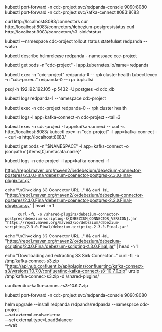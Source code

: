 kubectl port-forward -n cdc-project svc/redpanda-console 9090:8080
kubectl port-forward -n cdc-project svc/kafka-connect 8083:8083

curl http://localhost:8083/connectors
curl http://localhost:8083/connectors/debezium-postgres/status
curl http://localhost:8083/connectors/s3-sink/status

kubectl --namespace cdc-project rollout status statefulset redpanda --watch

kubectl describe helmrelease redpanda --namespace cdc-project

  kubectl get pods -n "cdc-project" -l app.kubernetes.io/name=redpanda

kubectl exec -n "cdc-project" redpanda-0 -- rpk cluster health
kubectl exec -n "cdc-project" redpanda-0 -- rpk topic list

psql -h 192.192.192.105 -p 5432 -U postgres -d cdc_db

kubectl logs redpanda-1 --namespace cdc-project

kubectl exec -n cdc-project redpanda-0 -- rpk cluster health

kubectl logs -l app=kafka-connect -n cdc-project --tail=3

kubectl exec -n cdc-project -l app=kafka-connect -- curl -s http://localhost:8083/
kubectl exec -n "cdc-project" -l app=kafka-connect -- curl -s http://localhost:8083/ 


kubectl get pods -n "$NAMESPACE" -l app=kafka-connect -o jsonpath='{.items[0].metadata.name}'

kubectl logs -n cdc-project -l app=kafka-connect -f

https://repo1.maven.org/maven2/io/debezium/debezium-connector-postgres/2.3.0.Final/debezium-connector-postgres-2.3.0.Final-plugin.tar.gz"

echo "\nChecking S3 Connector URL..." && curl -IsL "https://repo1.maven.org/maven2/io/debezium/debezium-connector-postgres/2.3.0.Final/debezium-connector-postgres-2.3.0.Final-plugin.tar.gz" | head -n 1


          curl -fL -o /shared-plugins/debezium-connector-postgres/debezium-scripting-${DEBEZIUM_CONNECTOR_VERSION}.jar "https://repo1.maven.org/maven2/io/debezium/debezium-scripting/2.3.0.Final/debezium-scripting-2.3.0.Final.jar"


echo "\nChecking S3 Connector URL..." && curl -IsL "https://repo1.maven.org/maven2/io/debezium/debezium-scripting/2.3.0.Final/debezium-scripting-2.3.0.Final.jar" | head -n 1


echo "Downloading and extracting S3 Sink Connector..."
          curl -fL -o /tmp/kafka-connect-s3.zip "https://api.hub.confluent.io/api/plugins/confluentinc/kafka-connect-s3/versions/10.7.0/confluentinc-kafka-connect-s3-10.7.0.zip"
          unzip /tmp/kafka-connect-s3.zip -d /shared-plugins/


confluentinc-kafka-connect-s3-10.6.7.zip

kubectl port-forward -n cdc-project svc/redpanda-console 9090:8080


helm upgrade --install redpanda redpanda/redpanda --namespace cdc-project \
  --set external.enabled=true \
  --set external.type=LoadBalancer \
  --wait